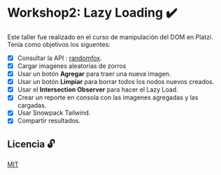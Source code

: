 # Workshop2: Lazy Loading :heavy_check_mark:
Este taller fue realizado en el curso de manipulación del DOM en Platzi.
Tenía como objetivos los siguentes:
* [x] Consultar la API : [randomfox]("https://randomfox.ca/floof/").
* [x] Cargar imagenes aleatorias de zorros
* [x] Usar un botón **Agregar** para traer una nueva imagen.
* [x] Usar un botón **Limpiar** para borrar todos los nodos nuevos creados.
* [x] Usar el **Intersection Observer** para hacer el Lazy Load.
* [x] Crear un reporte en consola con las imagenes agregadas y las cargadas.
* [x] Usar Snowpack Tailwind.
* [x] Compartir resultados.
## Licencia :unlock:
[MIT](https://choosealicense.com/licenses/mit/)
